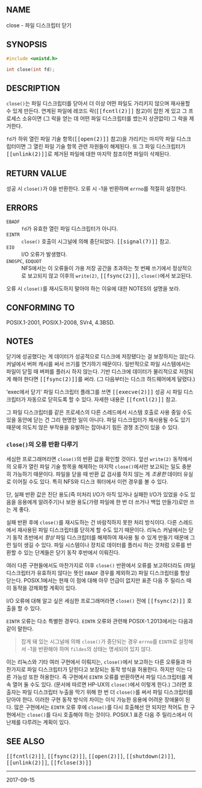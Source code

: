 ## NAME

close - 파일 디스크립터 닫기

## SYNOPSIS

```c
#include <unistd.h>

int close(int fd);
```

## DESCRIPTION

`close()`는 파일 디스크립터를 닫아서 더 이상 어떤 파일도 가리키지 않으며 재사용할 수 있게 만든다. 연계된 파일에 레코드 락(<tt>[[fcntl(2)]]</tt> 참고)이 잡힌 게 있고 그 프로세스 소유이면 (그 락을 얻는 데 어떤 파일 디스크립터를 썼는지 상관없이) 그 락을 제거한다.

`fd`가 하위 열린 파일 기술 항목(<tt>[[open(2)]]</tt> 참고)을 가리키는 마지막 파일 디스크립터이면 그 열린 파일 기술 항목 관련 자원들이 해제된다. 또 그 파일 디스크립터가 <tt>[[unlink(2)]]</tt>로 제거된 파일에 대한 마지막 참조이면 파일이 삭제된다.

## RETURN VALUE

성공 시 `close()`가 0을 반환한다. 오류 시 -1을 반환하며 `errno`를 적절히 설정한다.

## ERRORS

<dl>
<dt><code>EBADF</code></dt>
<dd><code>fd</code>가 유효한 열린 파일 디스크립터가 아니다.</dd>
<dt><code>EINTR</code></dt>
<dd><code>close()</code> 호출이 시그널에 의해 중단되었다. <tt>[[signal(7)]]</tt> 참고.</dd>
<dt><code>EIO</code></dt>
<dd>I/O 오류가 발생했다.</dd>
<dt><code>ENOSPC</code>, <code>EDQUOT</code></dt>
<dd>NFS에서는 이 오류들이 가용 저장 공간을 초과하는 첫 번째 쓰기에서 정상적으로 보고되지 않고 이후의 <code>write(2)</code>, <tt>[[fsync(2)]]</tt>, <code>close()</code>에서 보고된다.</dd>
</dl>

오류 시 `close()`를 재시도하지 말아야 하는 이유에 대한 NOTES의 설명을 보라.

## CONFORMING TO

POSIX.1-2001, POSIX.1-2008, SVr4, 4.3BSD.

## NOTES

닫기에 성공했다는 게 데이터가 성공적으로 디스크에 저장됐다는 걸 보장하지는 않는다. 커널에서 버퍼 캐시를 써서 쓰기를 연기하기 때문이다. 일반적으로 파일 시스템에서는 파일이 닫힐 때 버퍼를 플러시 하지 않는다. 기반 디스크에 데이터가 물리적으로 저장되게 해야 한다면 <tt>[[fsync(2)]]</tt>를 써라. (그 다음부터는 디스크 하드웨어에게 달렸다.)

'exec에서 닫기' 파일 디스크립터 플래그를 쓰면 <tt>[[execve(2)]]</tt> 성공 시 파일 디스크립터가 자동으로 닫히도록 할 수 있다. 자세한 내용은 <tt>[[fcntl(2)]]</tt> 참고.

그 파일 디스크립터를 같은 프로세스의 다른 스레드에서 시스템 호출로 사용 중일 수도 있을 동안에 닫는 건 그리 현명한 일이 아니다. 파일 디스크립터가 재사용될 수도 있기 때문에 의도치 않은 부작용을 유발하는 잡아내기 힘든 경쟁 조건이 있을 수 있다.

### `close()`의 오류 반환 다루기

세심한 프로그래머라면 `close()`의 반환 값을 확인할 것이다. 앞선 `write(2)` 동작에서의 오류가 열린 파일 기술 항목을 해제하는 마지막 `close()`에서만 보고되는 일도 충분히 가능하기 때문이다. 파일을 닫을 때 반환 값 검사를 하지 않는 게 *조용한* 데이터 유실로 이어질 수도 있다. 특히 NFS와 디스크 쿼터에서 이런 경우를 볼 수 있다.

단, 실패 반환 값은 진단 용도(즉 미처리 I/O가 아직 있거나 실패한 I/O가 있었을 수도 있음을 응용에게 알려주기)나 보완 용도(가령 파일에 한 번 더 쓰거나 백업 만들기)로만 쓰는 게 좋다.

실패 반환 후에 `close()`를 재시도하는 건 바람직하지 못한 처리 방식이다. 다른 스레드에서 재사용된 파일 디스크립터를 닫히게 할 수도 있기 때문이다. 리눅스 커널에서는 닫기 동작 초반에서 *항상* 파일 디스크립터를 해제하여 재사용 될 수 있게 만들기 때문에 그런 일이 생길 수 있다. 파일 시스템이나 장치로 데이터를 플러시 하는 것처럼 오류를 반환할 수 있는 단계들은 닫기 동작 후반에서 이뤄진다.

여러 다른 구현들에서도 마찬가지로 이후 `close()` 반환에서 오류를 보고하더라도 (파일 디스크립터가 유효하지 않다는 뜻인 `EBADF` 경우를 제외하고) 파일 디스크립터를 항상 닫는다. POSIX.1에서는 현재 이 점에 대해 아무 언급이 없지만 표준 다음 주 릴리스 때 이 동작을 강제화할 계획이 있다.

I/O 오류에 대해 알고 싶은 세심한 프로그래머라면 `close()` 전에 <tt>[[fsync(2)]]</tt> 호출을 할 수 있다.

`EINTR` 오류는 다소 특별한 경우다. `EINTR` 오류와 관련해 POSIX-1.2013에서는 다음과 같이 말한다.

> 잡게 돼 있는 시그널에 의해 `close()`가 중단되는 경우 `errno`를 `EINTR`로 설정해서 -1을 반환해야 하며 `fildes`의 상태는 명세되어 있지 않다.

이는 리눅스와 기타 여러 구현에서 이뤄지는, `close()`에서 보고하는 다른 오류들과 마찬가지로 파일 디스크립터가 닫힌다고 보장되는 동작 방식을 허용한다. 하지만 이는 다른 가능성 또한 허용한다. 즉 구현에서 `EINTR` 오류를 반환하면서 파일 디스크립터를 계속 열어 둘 수도 있다. (문서에 따르면 HP-UX의 `close()`에서 이렇게 한다.) 그러면 호출자는 파일 디스크립터 누출을 막기 위해 한 번 더 `close()`를 써서 파일 디스크립터를 닫아야 한다. 이러한 구현 동작 방식의 차이는 이식 가능한 응용에 어려운 장애물이 된다. 많은 구현에서는 `EINTR` 오류 후에 `close()`를 다시 호출해선 안 되지만 적어도 한 구현에서는 `close()`를 다시 호출해야 하는 것이다. POSIX.1 표준 다음 주 릴리스에서 이 난제를 다루려는 계획이 있다.

## SEE ALSO

<tt>[[fcntl(2)]]</tt>, <tt>[[fsync(2)]]</tt>, <tt>[[open(2)]]</tt>, <tt>[[shutdown(2)]]</tt>, <tt>[[unlink(2)]]</tt>, <tt>[[fclose(3)]]</tt>

----

2017-09-15
